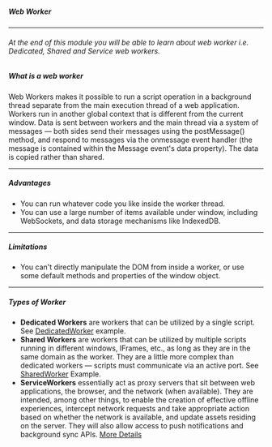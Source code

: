 ##### Web Worker
___
###### At the end of this module you will be able to learn about web worker i.e. Dedicated, Shared and Service web workers.

##### What is a web worker
Web Workers makes it possible to run a script operation in a background thread separate from the main execution thread of a web application.
Workers run in another global context that is different from the current window. Data is sent between workers and the main thread via a system of messages — both sides send their messages using the postMessage() method, and respond to messages via the onmessage event handler (the message is contained within the Message event's data property). The data is copied rather than shared.
___

##### Advantages
- You can run whatever code you like inside the worker thread. 
- You can use a large number of items available under window, including WebSockets, and data storage mechanisms like IndexedDB.

___
##### Limitations 
- You can't directly manipulate the DOM from inside a worker, or use some default methods and properties of the window object.
___

##### Types of Worker
- **Dedicated Workers** are workers that can be utilized by a single script. See [DedicatedWorker](https://github.com/mdn/simple-web-worker) example.
- **Shared Workers** are workers that can be utilized by multiple scripts running in different windows, IFrames, etc., as long as they are in the same domain as the worker. They are a little more complex than dedicated workers — scripts must communicate via an active port. See [SharedWorker](https://github.com/mdn/simple-shared-worker) Example.
- **ServiceWorkers** essentially act as proxy servers that sit between web applications, the browser, and the network (when available). They are intended, among other things, to enable the creation of effective offline experiences, intercept network requests and take appropriate action based on whether the network is available, and update assets residing on the server. They will also allow access to push notifications and background sync APIs. [More Details](https://developer.mozilla.org/en-US/docs/Web/API/Service_Worker_API/Using_Service_Workers)
